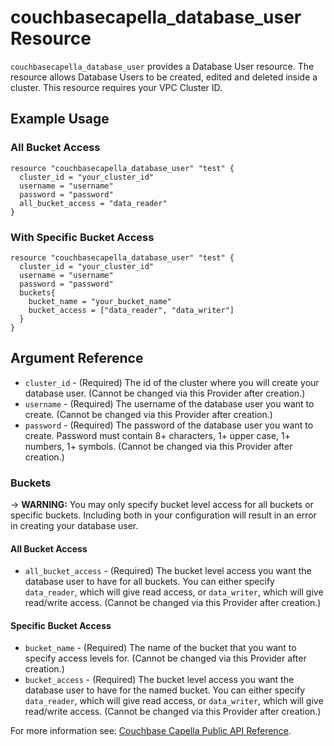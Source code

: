 # couchbasecapella_database_user Resource

`couchbasecapella_database_user` provides a Database User resource. The resource allows Database Users to be created, edited and deleted inside a cluster. This resource requires your VPC Cluster ID.

## Example Usage

### All Bucket Access

```hcl
resource "couchbasecapella_database_user" "test" {
  cluster_id = "your_cluster_id"
  username = "username"
  password = "password"
  all_bucket_access = "data_reader"
}
```

### With Specific Bucket Access

```hcl
resource "couchbasecapella_database_user" "test" {
  cluster_id = "your_cluster_id"
  username = "username"
  password = "password"
  buckets{
    bucket_name = "your_bucket_name"
    bucket_access = ["data_reader", "data_writer"]
  }
}
```

## Argument Reference

- `cluster_id` - (Required) The id of the cluster where you will create your database user. (Cannot be changed via this Provider after creation.)
- `username` - (Required) The username of the database user you want to create. (Cannot be changed via this Provider after creation.)
- `password` - (Required) The password of the database user you want to create. Password must contain 8+ characters, 1+ upper case, 1+ numbers, 1+ symbols. (Cannot be changed via this Provider after creation.)

### Buckets

-> **WARNING:** You may only specify bucket level access for all buckets or specific buckets. Including both in your configuration will result in an error in creating your database user.

#### All Bucket Access

- `all_bucket_access` - (Required) The bucket level access you want the database user to have for all buckets. You can either specify `data_reader`, which will give read access, or `data_writer`, which will give read/write access. (Cannot be changed via this Provider after creation.)

#### Specific Bucket Access

- `bucket_name` - (Required) The name of the bucket that you want to specify access levels for. (Cannot be changed via this Provider after creation.)
- `bucket_access` - (Required) The bucket level access you want the database user to have for the named bucket. You can either specify `data_reader`, which will give read access, or `data_writer`, which will give read/write access. (Cannot be changed via this Provider after creation.)

For more information see: [Couchbase Capella Public API Reference](https://docs.couchbase.com/cloud/reference/rest-endpoints-all.html#clusters).
